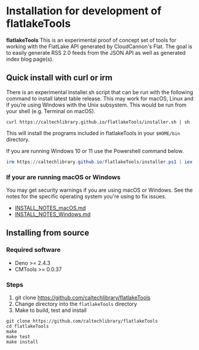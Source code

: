 Installation for development of **flatlakeTools**
===========================================

**flatlakeTools** This is an experimental proof of concept set of tools for working with the FlatLake API generated by CloudCannon&#x27;s Flat. The goal is to easily generate RSS 2.0 feeds from the JSON API as well as generated index blog page(s).

Quick install with curl or irm
------------------------------

There is an experimental installer.sh script that can be run with the following command to install latest table release. This may work for macOS, Linux and if you’re using Windows with the Unix subsystem. This would be run from your shell (e.g. Terminal on macOS).

~~~shell
curl https://caltechlibrary.github.io/flatlakeTools/installer.sh | sh
~~~

This will install the programs included in flatlakeTools in your `$HOME/bin` directory.

If you are running Windows 10 or 11 use the Powershell command below.

~~~ps1
irm https://caltechlibrary.github.io/flatlakeTools/installer.ps1 | iex
~~~

### If your are running macOS or Windows

You may get security warnings if you are using macOS or Windows. See the notes for the specific operating system you're using to fix issues.

- [INSTALL_NOTES_macOS.md](INSTALL_NOTES_macOS.md)
- [INSTALL_NOTES_Windows.md](INSTALL_NOTES_Windows.md)

Installing from source
----------------------

### Required software

- Deno &gt;&#x3D; 2.4.3
- CMTools &gt;&#x3D; 0.0.37

### Steps

1. git clone https://github.com/caltechlibrary/flatlakeTools
2. Change directory into the `flatlakeTools` directory
3. Make to build, test and install

~~~shell
git clone https://github.com/caltechlibrary/flatlakeTools
cd flatlakeTools
make
make test
make install
~~~

